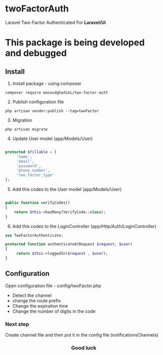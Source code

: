 # twoFactorAuth
Laravel Two-Factor Authenticated For <b>Laravel/Ui</b>


<h1>This package is being developed and debugged</h1>

<h2>Install</h2>

1) Install package - using composer

`composer require masoudghadimi/two-factor-auth`

2) Publish configuration file

`php artisan vendor:publish --tag=twoFactor`

3) Migration

`php artisan migrate`

4) Update User model (app/Models/User)

```php

protected $fillable = [
     'name',
     'email',
     'password',
     'phone_number',
     'two_factor_type'
];

```

5) Add this codes to the User model (app/Models/User)

```php

public function verifyCodes()
{
    return $this->hasMany(VerifyCode::class);
}

```

6) Add this codes to the LoginController (app/Http/Auth/LoginController)

```php
use TwoFactorAuthenticate;

protected function authenticated(Request $request, $user)
{
     return $this->loggedIn($request , $user);
}

```

<h2>Configuration</h2>

Open configuration file - config/twoFactor.php

- Detect the channel
- change the route prefix
- Change the expiration time
- Change the number of digits in the code

<h3>Next step</h3>

Create channel file and then put it in the config file (notificationsChannels)

<h3 align="center">Good luck</h3>
